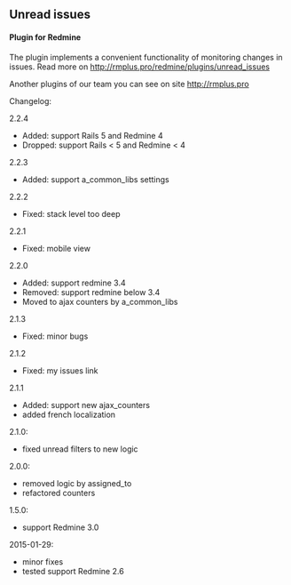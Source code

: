 ## Unread issues

#### Plugin for Redmine

The plugin implements a convenient functionality of monitoring changes in issues.
Read more on http://rmplus.pro/redmine/plugins/unread_issues

Another plugins of our team you can see on site http://rmplus.pro

Changelog:

2.2.4
* Added: support Rails 5 and Redmine 4
* Dropped: support Rails < 5 and Redmine < 4

2.2.3
* Added: support a_common_libs settings
    
2.2.2
* Fixed: stack level too deep
    
2.2.1
* Fixed: mobile view
    
2.2.0
* Added: support redmine 3.4
* Removed: support redmine below 3.4
* Moved to ajax counters by a_common_libs

2.1.3
* Fixed: minor bugs

2.1.2
* Fixed: my issues link

2.1.1
* Added: support new ajax_counters
* added french localization

2.1.0:
* fixed unread filters to new logic

2.0.0:
* removed logic by assigned_to
* refactored counters

1.5.0:
* support Redmine 3.0

2015-01-29:
* minor fixes
* tested support Redmine 2.6
